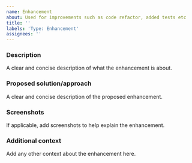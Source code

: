 ```yaml
---
name: Enhancement
about: Used for improvements such as code refactor, added tests etc
title: ''
labels: 'Type: Enhancement'
assignees: ''
---
```


### Description
A clear and concise description of what the enhancement is about.

### Proposed solution/approach
A clear and concise description of the proposed enhancement.

### Screenshots
If applicable, add screenshots to help explain the enhancement.

### Additional context
Add any other context about the enhancement here.
